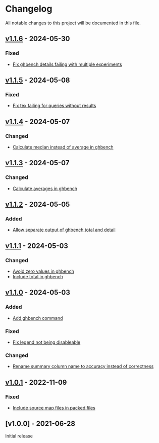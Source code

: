 # Changelog
All notable changes to this project will be documented in this file.

<a name="v1.1.6"></a>
## [v1.1.6](https://github.com/rubensworks/process-sparql-benchmark-results.js/compare/v1.1.5...v1.1.6) - 2024-05-30

### Fixed
* [Fix ghbench details failing with multiple experiments](https://github.com/rubensworks/process-sparql-benchmark-results.js/commit/efc22e45555537f33897917a9db1795105af2f31)

<a name="v1.1.5"></a>
## [v1.1.5](https://github.com/rubensworks/process-sparql-benchmark-results.js/compare/v1.1.4...v1.1.5) - 2024-05-08

### Fixed
* [Fix tex failing for queries without results](https://github.com/rubensworks/process-sparql-benchmark-results.js/commit/3173f24ff771b93ab74e54390264df872753f6a1)

<a name="v1.1.4"></a>
## [v1.1.4](https://github.com/rubensworks/process-sparql-benchmark-results.js/compare/v1.1.3...v1.1.4) - 2024-05-07

### Changed
* [Calculate median instead of average in ghbench](https://github.com/rubensworks/process-sparql-benchmark-results.js/commit/982029b0cb74d12336b50c47a0c6e05a331974d8)

<a name="v1.1.3"></a>
## [v1.1.3](https://github.com/rubensworks/process-sparql-benchmark-results.js/compare/v1.1.2...v1.1.3) - 2024-05-07

### Changed
* [Calculate averages in ghbench](https://github.com/rubensworks/process-sparql-benchmark-results.js/commit/92a9d9f33ca06fd4b2d764f7af288a1c93ce8823)

<a name="v1.1.2"></a>
## [v1.1.2](https://github.com/rubensworks/process-sparql-benchmark-results.js/compare/v1.1.1...v1.1.2) - 2024-05-05

### Added
* [Allow separate output of ghbench total and detail](https://github.com/rubensworks/process-sparql-benchmark-results.js/commit/712b04a4c9326c146b4ec56bde7c312aaad154ef)

<a name="v1.1.1"></a>
## [v1.1.1](https://github.com/rubensworks/process-sparql-benchmark-results.js/compare/v1.1.0...v1.1.1) - 2024-05-03

### Changed
* [Avoid zero values in ghbench](https://github.com/rubensworks/process-sparql-benchmark-results.js/commit/a116817e70486c838014ec26d22f5cb35671babc)
* [Include total in ghbench](https://github.com/rubensworks/process-sparql-benchmark-results.js/commit/e20c6d36ed1cd29b35839943c8644376f2029360)

<a name="v1.1.0"></a>
## [v1.1.0](https://github.com/rubensworks/process-sparql-benchmark-results.js/compare/v1.0.1...v1.1.0) - 2024-05-03

### Added
* [Add ghbench command](https://github.com/rubensworks/process-sparql-benchmark-results.js/commit/25ae155357575f87bdd51784b974c9d78ef074dd)

### Fixed
* [Fix legend not being disableable](https://github.com/rubensworks/process-sparql-benchmark-results.js/commit/57d51b899b5c434dccccf08658110e1b0142d129)

### Changed
* [Rename summary column name to accuracy instead of correctness](https://github.com/rubensworks/process-sparql-benchmark-results.js/commit/5e3ae2733f1dc62ac95644c73f9bfd059d719632)

<a name="v1.0.1"></a>
## [v1.0.1](https://github.com/rubensworks/process-sparql-benchmark-results.js/compare/v1.0.0...v1.0.1) - 2022-11-09

### Fixed
* [Include source map files in packed files](https://github.com/rubensworks/process-sparql-benchmark-results.js/commit/30c1f0eb3436100e00929206526ca66f10ab2629)

<a name="v1.0.0"></a>
## [v1.0.0] - 2021-06-28

Initial release
